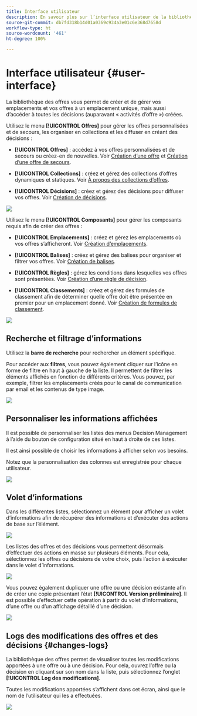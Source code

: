 ```yaml
---
title: Interface utilisateur
description: En savoir plus sur l’interface utilisateur de la bibliothèque des offres.
source-git-commit: db7fd318b14d01a0369c934a3e01c6e368d7658d
workflow-type: ht
source-wordcount: '461'
ht-degree: 100%

---
```


# Interface utilisateur {#user-interface}

La bibliothèque des offres vous permet de créer et de gérer vos emplacements et vos offres à un emplacement unique, mais aussi d’accéder à toutes les décisions (auparavant « activités d’offre ») créées.

Utilisez le menu **[!UICONTROL Offres]** pour gérer les offres personnalisées et de secours, les organiser en collections et les diffuser en créant des décisions :

* **[!UICONTROL Offres]** : accédez à vos offres personnalisées et de secours ou créez-en de nouvelles. Voir [Création d’une offre](../offer-library/creating-personalized-offers.md) et [Création d’une offre de secours](../offer-library/creating-fallback-offers.md).

* **[!UICONTROL Collections]** : créez et gérez des collections d’offres dynamiques et statiques. Voir [À propos des collections d’offres](../offer-library/creating-collections.md).

* **[!UICONTROL Décisions]** : créez et gérez des décisions pour diffuser vos offres. Voir [Création de décisions](../offer-activities/create-offer-activities.md).

![](../../assets/offers_menu.png)

Utilisez le menu **[!UICONTROL Composants]** pour gérer les composants requis afin de créer des offres :

* **[!UICONTROL Emplacements]** : créez et gérez les emplacements où vos offres s’afficheront. Voir [Création d’emplacements](../offer-library/creating-placements.md).

* **[!UICONTROL Balises]** : créez et gérez des balises pour organiser et filtrer vos offres. Voir [Création de balises](../offer-library/creating-tags.md).

* **[!UICONTROL Règles]** : gérez les conditions dans lesquelles vos offres sont présentées. Voir [Création d’une règle de décision](../offer-library/creating-decision-rules.md).

* **[!UICONTROL Classements]** : créez et gérez des formules de classement afin de déterminer quelle offre doit être présentée en premier pour un emplacement donné. Voir [Création de formules de classement](../offer-library/create-ranking-formulas.md).

![](../../assets/offer_activities.png)

## Recherche et filtrage d’informations

Utilisez la **barre de recherche** pour rechercher un élément spécifique.

Pour accéder aux **filtres**, vous pouvez également cliquer sur l’icône en forme de filtre en haut à gauche de la liste. Il permettent de filtrer les éléments affichés en fonction de différents critères. Vous pouvez, par exemple, filtrer les emplacements créés pour le canal de communication par email et les contenus de type image.

![](../../assets/filters.png)

## Personnaliser les informations affichées

Il est possible de personnaliser les listes des menus Decision Management à l’aide du bouton de configuration situé en haut à droite de ces listes.

Il est ainsi possible de choisir les informations à afficher selon vos besoins.

Notez que la personnalisation des colonnes est enregistrée pour chaque utilisateur.

![](../../assets/columns.png)

## Volet d’informations

Dans les différentes listes, sélectionnez un élément pour afficher un volet d’informations afin de récupérer des informations et d’exécuter des actions de base sur l’élément.

![](../../assets/information-pane.png)

Les listes des offres et des décisions vous permettent désormais d’effectuer des actions en masse sur plusieurs éléments. Pour cela, sélectionnez les offres ou décisions de votre choix, puis l’action à exécuter dans le volet d’informations.

![](../../assets/bulk-actions.png)

Vous pouvez également dupliquer une offre ou une décision existante afin de créer une copie présentant l’état **[!UICONTROL Version préliminaire]**. Il est possible d’effectuer cette opération à partir du volet d’informations, d’une offre ou d’un affichage détaillé d’une décision.

![](../../assets/duplicate-offer.png)

## Logs des modifications des offres et des décisions {#changes-logs}

La bibliothèque des offres permet de visualiser toutes les modifications apportées à une offre ou à une décision. Pour cela, ouvrez l’offre ou la décision en cliquant sur son nom dans la liste, puis sélectionnez l’onglet **[!UICONTROL Log des modifications]**.

Toutes les modifications apportées s’affichent dans cet écran, ainsi que le nom de l’utilisateur qui les a effectuées.

![](../../assets/change-logs.png)

